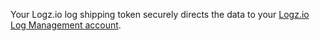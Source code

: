 Your Logz.io log shipping token securely directs the data to your [Logz.io Log Management account](https://app.logz.io/#/dashboard/settings/manage-tokens/log-shipping).